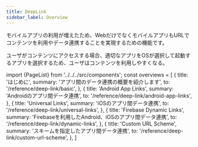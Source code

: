 ```yaml
---
title: DeepLink
sidebar_label: Overview
---
```


モバイルアプリの利用が増えたため、WebだけでなくモバイルアプリもURLでコンテンツを利用やデータ連携することを実現するための機能です。

ユーザがコンテンツにアクセスする場合、適切なアプリをOSが選択して起動するアプリを選択するため、ユーザはコンテンツを利用しやすくなる。

<!-- textlint-disable ja-technical-writing/sentence-length,ja-technical-writing/max-comma,ja-spacing/ja-no-space-around-parentheses,jtf-style/3.3.かっこ類と隣接する文字の間のスペースの有無,ja-technical-writing/ja-no-mixed-period,ja-technical-writing/no-unmatched-pair -->

import {PageList} from '../../../src/components';
const overviews = [
  {
    title: 'はじめに',
    summary: 'アプリ間のデータ連携の概要を紹介します',
    to: '/reference/deep-link/basic',
  },
  {
    title: 'Android App Links',
    summary: 'Androidのアプリ間データ連携',
    to: '/reference/deep-link/android-app-links',
  },
  {
    title: 'Universal Links',
    summary: 'iOSのアプリ間データ連携',
    to: '/reference/deep-link/universal-links',
  },
  {
    title: 'Firebase Dynamic Links',
    summary: 'Firebaseを利用したAndroid、iOSのアプリ間データ連携',
    to: '/reference/deep-link/dynamic-links',
  },
  {
    title: 'Custom URL Scheme',
    summary: 'スキームを指定したアプリ間データ連携',
    to: '/reference/deep-link/custom-url-scheme',
  },
]

<PageList overviews={overviews} colSize={12} />

<!-- textlint-enable ja-technical-writing/sentence-length,ja-technical-writing/max-comma,ja-spacing/ja-no-space-around-parentheses,jtf-style/3.3.かっこ類と隣接する文字の間のスペースの有無,ja-technical-writing/ja-no-mixed-period,ja-technical-writing/no-unmatched-pair -->
